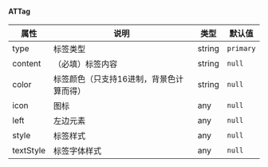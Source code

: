 #### ATTag

| 属性     | 说明                               | 类型 | 默认值 |
| -------- | ---------------------------------- | ---- | ------ |
| type | 标签类型 | string  | `primary` |
| content | （必填）标签内容 | string  | `null` |
| color | 标签颜色（只支持16进制，背景色计算而得） | string  | `null` |
| icon | 图标 | any  | `null` |
| left | 左边元素 | any  | `null` |
| style | 标签样式 | any  | `null` |
| textStyle | 标签字体样式 | any  | `null` |